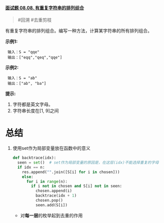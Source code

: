 #### [面试题 08.08. 有重复字符串的排列组合](https://leetcode.cn/problems/permutation-ii-lcci/)

> #回溯 #去重剪枝

有重复字符串的排列组合。编写一种方法，计算某字符串的所有排列组合。

**示例1:**

```
 输入：S = "qqe"
 输出：["eqq","qeq","qqe"]
```

**示例2:**

```
 输入：S = "ab"
 输出：["ab", "ba"]
```

**提示:**

1. 字符都是英文字母。
2. 字符串长度在[1, 9]之间



# 总结

1. 使用set作为局部变量放在函数中的意义

   ```python
   def backtrace(idx):
     seen = set()  # set作为局部变量的原因是，在这层(idx)不能选择重复的字母
     if idx == n:
       res.append("".join([S[i] for i in chosen]))
       else:
         for i in range(n):
           if i not in chosen and S[i] not in seen:
             chosen.append(i)
             backtrace(idx + 1)
             chosen.pop()
             seen.add(S[i])
   ```

   - 对**每一层**的枚举起到去重的作用